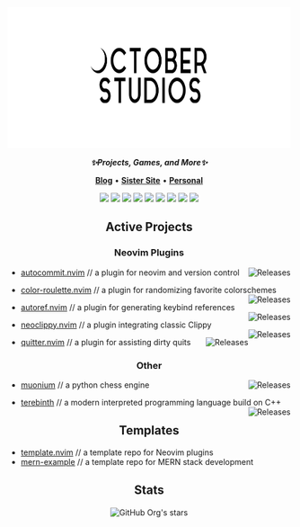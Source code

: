 <div align="center">
<img height="250" src="https://github.com/October-Studios/.github/blob/main/profile/whiteoct-2.png?raw=true"/>
</div>

<p align="center">
<em><b>✨Projects, Games, and More✨</b></em>
</p>

<p align="center">
<b><a href="https://oct-studios.com">Blog</a></b>
•
<b><a href="https://undefinedref.com">Sister Site</a></b>
•
<b><a href="https://github.com/crhowell3">Personal</a></b>
</p>

<p align="center">
<img src="https://img.shields.io/badge/c-%23ffffff.svg?style=for-the-badge&logo=c&logoColor=black">
<img src="https://img.shields.io/badge/c++-%23ffffff.svg?style=for-the-badge&logo=c%2B%2B&logoColor=black">
<img src="https://img.shields.io/badge/c%23-ffffff?style=for-the-badge&logo=c%20sharp&logoColor=black"/>
<img src="https://img.shields.io/badge/python-ffffff?style=for-the-badge&logo=python&logoColor=black"/>
<img src="https://img.shields.io/badge/html-ffffff?style=for-the-badge&logo=html5&logoColor=black"/>
<img src="https://img.shields.io/badge/java-ffffff?style=for-the-badge&logo=oracle&logoColor=black"/>
<img src="https://img.shields.io/badge/.net-ffffff?style=for-the-badge&logo=dotnet&logoColor=black"/>
<img src="https://img.shields.io/badge/lua-ffffff?style=for-the-badge&logo=lua&logoColor=black"/>
<img src="https://img.shields.io/badge/bash-ffffff?style=for-the-badge&logo=gnubash&logoColor=black"/>
</p>

<h2 align="center">
Active Projects
</h2>

<h3 align="center">
Neovim Plugins
</h3>

- [autocommit.nvim](https://github.com/October-Studios/autocommit.nvim) // a plugin for neovim and version control
  <a href="https://github.com/October-Studios/autocommit.nvim/releases/latest">
    <img
      alt="Releases"
      align="right"
      src="https://img.shields.io/github/release/October-Studios/autocommit.nvim.svg?style=flat-square&include_prereleases&logo=github&color=cdf2cd&logoColor=d9e0ee&labelColor=282a36"
    />
  </a>

- [color-roulette.nvim](https://github.com/October-Studios/color-roulette.nvim) // a plugin for randomizing favorite colorschemes
  <a href="https://github.com/October-Studios/color-roulette.nvim/releases/latest">
    <img
      alt="Releases"
      align="right"
      src="https://img.shields.io/github/release/October-Studios/color-roulette.nvim.svg?style=flat-square&include_prereleases&logo=github&color=cdf2cd&logoColor=d9e0ee&labelColor=282a36"
    />
  </a>
  
- [autoref.nvim](https://github.com/October-Studios/autoref.nvim) // a plugin for generating keybind references
  <a href="https://github.com/October-Studios/autoref.nvim/releases/latest">
    <img
      alt="Releases"
      align="right"
      src="https://img.shields.io/github/release/October-Studios/autoref.nvim.svg?style=flat-square&include_prereleases&logo=github&color=F2CDCD&logoColor=d9e0ee&labelColor=282a36"
    />
  </a>
  
- [neoclippy.nvim](https://github.com/October-Studios/neoclippy.nvim) // a plugin integrating classic Clippy
  <a href="https://github.com/October-Studios/neoclippy.nvim/releases/latest">
    <img
      alt="Releases"
      align="right"
      src="https://img.shields.io/github/release/October-Studios/neoclippy.nvim.svg?style=flat-square&include_prereleases&logo=github&color=cdf2cd&logoColor=d9e0ee&labelColor=282a36"
    />
  </a>
  
- [quitter.nvim](https://github.com/October-Studios/quitter.nvim) // a plugin for assisting dirty quits
  <a href="https://github.com/October-Studios/neoclippy.nvim/releases/latest">
    <img
      alt="Releases"
      align="right"
      src="https://img.shields.io/github/release/October-Studios/quitter.nvim.svg?style=flat-square&include_prereleases&logo=github&color=cdf2cd&logoColor=d9e0ee&labelColor=282a36"
    />
  </a>

<h3 align="center">
Other
</h3>

- [muonium](https://github.com/October-Studios/muonium) // a python chess engine
  <a href="https://github.com/October-Studios/terebinth/releases/latest">
    <img
      alt="Releases"
      align="right"
      src="https://img.shields.io/github/release/October-Studios/muonium.svg?style=flat-square&include_prereleases&logo=github&color=cdf2cd&logoColor=d9e0ee&labelColor=282a36"
    />
  </a>
  
- [terebinth](https://github.com/October-Studios/terebinth) // a modern interpreted programming language build on C++
  <a href="https://github.com/October-Studios/terebinth/releases/latest">
    <img
      alt="Releases"
      align="right"
      src="https://img.shields.io/github/release/October-Studios/terebinth.svg?style=flat-square&include_prereleases&logo=github&color=cdf2cd&logoColor=d9e0ee&labelColor=282a36"
    />
  </a>
  
<h2 align="center">
Templates
</h2>

- [template.nvim](https://github.com/October-Studios/template.nvim) // a template repo for Neovim plugins
- [mern-example](https://github.com/October-Studios/mern-example) // a template repo for MERN stack development

<h2 align="center">
Stats
</h2>

<p align="center">
  <img alt="GitHub Org's stars" align="center" src="https://img.shields.io/github/stars/October-Studios?style=for-the-badge">
</p>
